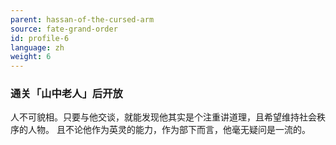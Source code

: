 ```yaml
---
parent: hassan-of-the-cursed-arm
source: fate-grand-order
id: profile-6
language: zh
weight: 6
---
```


### 通关「山中老人」后开放

人不可貌相。只要与他交谈，就能发现他其实是个注重讲道理，且希望维持社会秩序的人物。
且不论他作为英灵的能力，作为部下而言，他毫无疑问是一流的。
